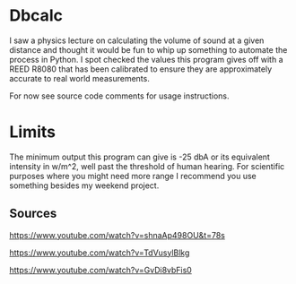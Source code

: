 # Dbcalc

I saw a physics lecture on calculating the volume of sound at a given distance and thought it would be fun to whip up something to automate the process in Python. I spot checked the values this program gives off with a REED R8080 that has been calibrated to ensure they are approximately accurate to real world measurements.

For now see source code comments for usage instructions.

# Limits

The minimum output this program can give is -25 dbA or its equivalent intensity in w/m^2, well past the threshold of human hearing. For scientific purposes where you might need more range I recommend you use something besides my weekend project.

## Sources 

https://www.youtube.com/watch?v=shnaAp498OU&t=78s

https://www.youtube.com/watch?v=TdVusylBlkg

https://www.youtube.com/watch?v=GvDi8vbFis0
